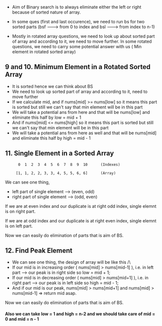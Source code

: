 - Aim of Binary search is to always eliminate either the left or right because of sorted nature of array.

- In some ques (first and last occurence), we need to run bs for two sorted parts (bsf ---> from 0 to index and bsl ---> from index to n-1)

- Mostly in rotated array questions, we need to look up about sorted part of array and according to it, we need to move further. In some rotated questions, we need to carry some potential answer with us ( Min element in rotated sorted array)

##
## 9 and 10. Minimum Element in a Rotated Sorted Array

- It is sorted hence we can think about BS
- We need to look up sorted part of array and according to it, need to move further
- If we calculate mid, and if nums[mid] >= nums[low] so it means this part is sorted but still we can't say that min element will be in this part
- We will take a potential ans from here and that will be nums[low] and eliminate this half by low = mid + 1
- And if nums[mid] <= nums[high] so it means this part is sorted but still we can't say that min element will be in this part
- We will take a potential ans from here as well and that will be nums[mid] and eliminate this half by high = mid - 1





##
## 11. Single Element in a Sorted Array

          0  1  2  3  4  5  6  7  8  9  10      (Indexes)

         [1, 1, 2, 2, 3, 3, 4, 5, 5, 6, 6]      (Array)

We can see one thing,

- left part of single element --> (even, odd)  
- right part of single element --> (odd, even)

If we are at even index and our duplicate is at right odd index, single elemnt is on right part.

If we are at odd index and our duplicate is at right even index, single elemnt is on left part.

Now we can easily do elimination of parts that is aim of BS.





## 
## 12. Find Peak Element
 
- We can see one thing, the design of array will be like this /\ 
- If our mid is in increasing order ( nums[mid] > nums[mid-1] ), i.e. in left part --> our peak is in right side so low = mid + 1;
- If our mid is in decreasing order ( nums[mid] > nums[mid+1] ), i.e. in right part --> our peak is in left side so high = mid - 1;
- And if our mid is our peak, nums[mid] > nums[mid+1] and nums[mid] > nums[mid-1] => return mid asap.
  
Now we can easily do elimination of parts that is aim of BS.


#### Also we can take low = 1 and high = n-2 and we should take care of mid = 0 and mid = n - 1 

